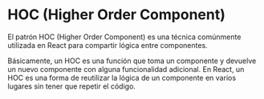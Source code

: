 # HOC (Higher Order Component)
El patrón HOC (Higher Order Component) es una técnica comúnmente utilizada en React para compartir lógica entre componentes.

Básicamente, un HOC es una función que toma un componente y devuelve un nuevo componente con alguna funcionalidad adicional. En React, un HOC es una forma de reutilizar la lógica de un componente en varios lugares sin tener que repetir el código.
